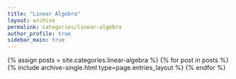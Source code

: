 ```yaml
---
title: "Linear Algebra"
layout: archive
permalink: categories/linear-algebra
author_profile: true
sidebar_main: true
---
```



{% assign posts = site.categories.linear-algebra %}
{% for post in posts %} {% include archive-single.html type=page.entries_layout %} {% endfor %}
